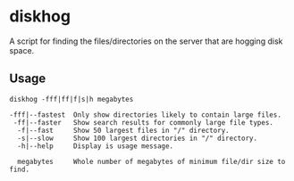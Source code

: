 # diskhog
A script for finding the files/directories on the server that are hogging disk space.

## Usage

    diskhog -fff|ff|f|s|h megabytes
    
    -fff|--fastest  Only show directories likely to contain large files.
     -ff|--faster   Show search results for commonly large file types.
      -f|--fast     Show 50 largest files in "/" directory.
      -s|--slow     Show 100 largest directories in "/" directory.
      -h|--help     Display is usage message.
        
      megabytes     Whole number of megabytes of minimum file/dir size to find.

